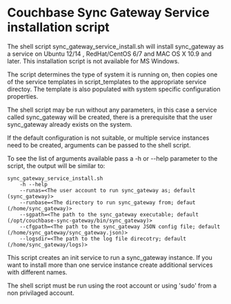 # Couchbase Sync Gateway Service installation script

The shell script sync_gateway_service_install.sh will install sync_gateway as a service on Ubuntu 12/14
, RedHat/CentOS 6/7 and MAC OS X 10.9 and later. This installation script is not available for MS Windows.

The script determines the type of system it is running on, then copies one of the service templates in script_templates
to the appropriate service directoy. The template is also populated with system specific configuration properties.

The shell script may be run without any parameters, in this case a service called sync_gateway will be created, there is a prerequisite that
the user sync_gateway already exists on the system.

If the default configuration is not suitable, or multiple service instances need to be created, arguments can be passed to the shell script.

To see the list of arguments available pass a -h or --help parameter to the script, the output will be similar to:

```
sync_gateway_service_install.sh
	-h --help
	--runas=<The user account to run sync_gateway as; default (sync_gateway)>
	--runbase=<The directory to run sync_gateway from; defaut (/home/sync_gateway)>
	--sgpath=<The path to the sync_gateway executable; default (/opt/couchbase-sync-gateway/bin/sync_gateway)>
	--cfgpath=<The path to the sync_gateway JSON config file; default (/home/sync_gateway/sync_gateway.json)>
	--logsdir=<The path to the log file direcotry; default (/home/sync_gateway/logs)>
```

This script creates an init service to run a sync_gateway instance.
If you want to install more than one service instance
create additional services with different names.


The shell script must be run using the root account or using 'sudo' from a non privilaged account.


